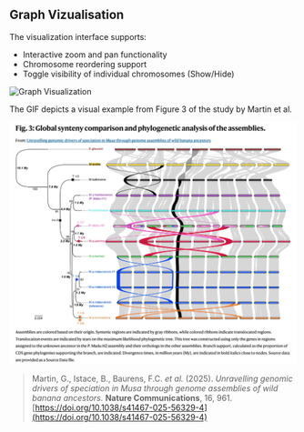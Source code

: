 
## Graph Vizualisation


The visualization interface supports:

- Interactive zoom and pan functionality  
- Chromosome reordering support  
- Toggle visibility of individual chromosomes (Show/Hide)
  
![Graph Visualization](assets/Graph.gif)

The GIF depicts a visual example from Figure 3 of the study by Martin et al.

![Run job](assets/figure3.png "Figure3")

> Martin, G., Istace, B., Baurens, F.C. *et al.* (2025). *Unravelling genomic drivers of speciation in Musa through genome assemblies of wild banana ancestors.* **Nature Communications**, 16, 961. [https://doi.org/10.1038/s41467-025-56329-4](https://doi.org/10.1038/s41467-025-56329-4)
